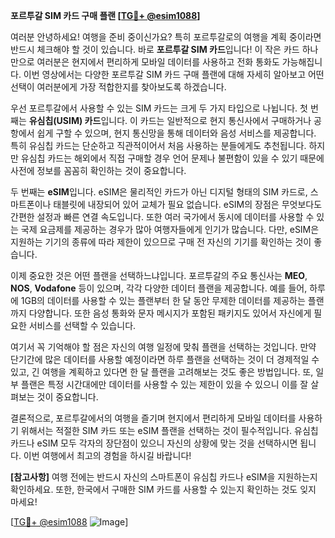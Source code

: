 **포르투갈 SIM 카드 구매 플랜 [[TG💪+ @esim1088](https://t.me/s/esim1088)]**

여러분 안녕하세요! 여행을 준비 중이신가요? 특히 포르투갈로의 여행을 계획 중이라면 반드시 체크해야 할 것이 있습니다. 바로 **포르투갈 SIM 카드**입니다! 이 작은 카드 하나만으로 여러분은 현지에서 편리하게 모바일 데이터를 사용하고 전화 통화도 가능해집니다. 이번 영상에서는 다양한 포르투갈 SIM 카드 구매 플랜에 대해 자세히 알아보고 어떤 선택이 여러분에게 가장 적합한지를 찾아보도록 하겠습니다.

우선 포르투갈에서 사용할 수 있는 SIM 카드는 크게 두 가지 타입으로 나뉩니다. 첫 번째는 **유심칩(USIM) 카드**입니다. 이 카드는 일반적으로 현지 통신사에서 구매하거나 공항에서 쉽게 구할 수 있으며, 현지 통신망을 통해 데이터와 음성 서비스를 제공합니다. 특히 유심칩 카드는 단순하고 직관적이어서 처음 사용하는 분들에게도 추천됩니다. 하지만 유심칩 카드는 해외에서 직접 구매할 경우 언어 문제나 불편함이 있을 수 있기 때문에 사전에 정보를 꼼꼼히 확인하는 것이 중요합니다.

두 번째는 **eSIM**입니다. eSIM은 물리적인 카드가 아닌 디지털 형태의 SIM 카드로, 스마트폰이나 태블릿에 내장되어 있어 교체가 필요 없습니다. eSIM의 장점은 무엇보다도 간편한 설정과 빠른 연결 속도입니다. 또한 여러 국가에서 동시에 데이터를 사용할 수 있는 국제 요금제를 제공하는 경우가 많아 여행자들에게 인기가 많습니다. 다만, eSIM은 지원하는 기기의 종류에 따라 제한이 있으므로 구매 전 자신의 기기를 확인하는 것이 좋습니다.

이제 중요한 것은 어떤 플랜을 선택하느냐입니다. 포르투갈의 주요 통신사는 **MEO**, **NOS**, **Vodafone** 등이 있으며, 각각 다양한 데이터 플랜을 제공합니다. 예를 들어, 하루에 1GB의 데이터를 사용할 수 있는 플랜부터 한 달 동안 무제한 데이터를 제공하는 플랜까지 다양합니다. 또한 음성 통화와 문자 메시지가 포함된 패키지도 있어서 자신에게 필요한 서비스를 선택할 수 있습니다.

여기서 꼭 기억해야 할 점은 자신의 여행 일정에 맞춰 플랜을 선택하는 것입니다. 만약 단기간에 많은 데이터를 사용할 예정이라면 하루 플랜을 선택하는 것이 더 경제적일 수 있고, 긴 여행을 계획하고 있다면 한 달 플랜을 고려해보는 것도 좋은 방법입니다. 또, 일부 플랜은 특정 시간대에만 데이터를 사용할 수 있는 제한이 있을 수 있으니 이를 잘 살펴보는 것이 중요합니다.

결론적으로, 포르투갈에서의 여행을 즐기며 현지에서 편리하게 모바일 데이터를 사용하기 위해서는 적절한 SIM 카드 또는 eSIM 플랜을 선택하는 것이 필수적입니다. 유심칩 카드나 eSIM 모두 각자의 장단점이 있으니 자신의 상황에 맞는 것을 선택하시면 됩니다. 이번 여행에서 최고의 경험을 하시길 바랍니다! 

**[참고사항]** 여행 전에는 반드시 자신의 스마트폰이 유심칩 카드나 eSIM을 지원하는지 확인하세요. 또한, 한국에서 구매한 SIM 카드를 사용할 수 있는지 확인하는 것도 잊지 마세요!

[[TG💪+ @esim1088](https://t.me/s/esim1088) ![Image](https://i.postimg.cc/Y0z9fWf4/image.png)]